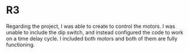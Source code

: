 # R3
 
Regarding the project, I was able to create to control the motors. I was unable to include the dip switch, and instead configured the code to work on a time delay cycle.
I included both motors and both of them are fully functioning. 
